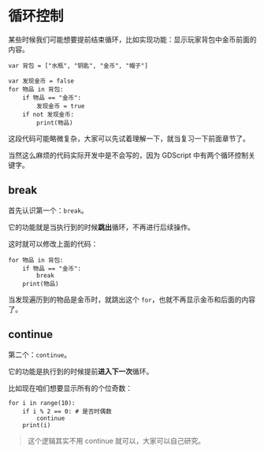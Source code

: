 # 循环控制

某些时候我们可能想要提前结束循环，比如实现功能：显示玩家背包中金币前面的内容。

```gdscript
var 背包 = ["水瓶", "钥匙", "金币", "帽子"]

var 发现金币 = false
for 物品 in 背包:
    if 物品 == "金币":
        发现金币 = true
    if not 发现金币:
        print(物品)
```

这段代码可能略微复杂，大家可以先试着理解一下，就当复习一下前面章节了。

当然这么麻烦的代码实际开发中是不会写的，因为 GDScript 中有两个循环控制关键字。

## break

首先认识第一个：`break`。

它的功能就是当执行到的时候**跳出**循环，不再进行后续操作。

这时就可以修改上面的代码：

```gdscript
for 物品 in 背包:
    if 物品 == "金币":
        break
    print(物品)
```

当发现遍历到的物品是金币时，就跳出这个 `for`，也就不再显示金币和后面的内容了。

## continue

第二个：`continue`。

它的功能是执行到的时候提前**进入下一次**循环。

比如现在咱们想要显示所有的个位奇数：

```gdscript
for i in range(10):
    if i % 2 == 0: # 是否时偶数
        continue
    print(i)
```

> 这个逻辑其实不用 continue 就可以，大家可以自己研究。
